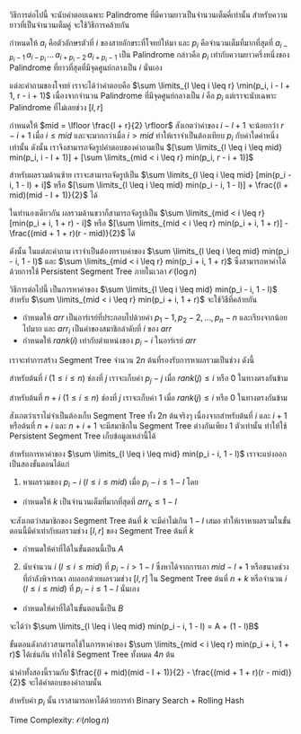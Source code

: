 วิธีการต่อไปนี้ จะนับคำตอบเฉพาะ Palindrome ที่มีความยาวเป็นจำนวนเต็มคี่เท่านั้น สำหรับความยาวที่เป็นจำนวนเต็มคู่ จะใช้วิธีการคล้ายกัน

กำหนดให้ $a_i$ คือตัวอักษรตัวที่ $i$ ของสายอักขระที่โจทย์ให้มา และ $p_i$ คือจำนวนเต็มที่มากที่สุดที่ $a_{i - p_i - 1} \, a_{i - p_i} \, \dots \, a_{i + p_i - 2} \, a_{i + p_i - 1}$ เป็น Palindrome กล่าวคือ $p_i$ เท่ากับความยาวครึ่งหนึ่งของ Palindrome ที่ยาวที่สุดที่มีจุดศูนย์กลางเป็น $i$ นั่นเอง

แต่ละคำถามของโจทย์ เราจะได้ว่าคำตอบคือ $\sum \limits_{l \leq i \leq r} \min(p_i, i - l + 1, r - i + 1)$ เนื่องจากจำนวน Palindrome ที่มีจุดศูนย์กลางเป็น $i$ คือ $p_i$ แต่เราจะนับเฉพาะ Palindrome ที่ไม่เลยช่วง $[l, r]$

กำหนดให้ $mid = \lfloor \frac{l + r}{2} \rfloor$ สังเกตว่าค่าของ $i - l + 1$ จะน้อยกว่า $r - i + 1$ เมื่อ $i \leq mid$ และจะมากกว่าเมื่อ $i > mid$ ทำให้เราจำเป็นต้องเทียบ $p_i$ กับค่าใดค่าหนึ่งเท่านั้น ดังนั้น เราจึงสามารถจัดรูปคำตอบของคำถามเป็น $[\sum \limits_{l \leq i \leq mid} min(p_i, i - l + 1)] + [\sum \limits_{mid < i \leq r} min(p_i, r - i + 1)]$

สำหรับผลรวมด้านซ้าย เราจะสามารถจัดรูปเป็น $\sum \limits_{l \leq i \leq mid} [min(p_i - i, 1 - l) + i]$ หรือ $[\sum \limits_{l \leq i \leq mid} min(p_i - i, 1 - l)] + \frac{(l + mid)(mid - l + 1)}{2}$ ได้

ในทำนองเดียวกัน ผลรวมด้านขวาก็สามารถจัดรูปเป็น $\sum \limits_{mid < i \leq r} [min(p_i + i, 1 + r) - i]$ หรือ $[\sum \limits_{mid < i \leq r} min(p_i + i, 1 + r)] - \frac{(mid + 1 + r)(r - mid)}{2}$ ได้

ดังนั้น ในแต่ละคำถาม เราจำเป็นต้องทราบค่าของ $\sum \limits_{l \leq i \leq mid} min(p_i - i, 1 - l)$ และ $\sum \limits_{mid < i \leq r} min(p_i + i, 1 + r)$ ซึ่งสามารถหาค่าได้ด้วยการใช้ Persistent Segment Tree ภายในเวลา $\mathcal{O}(\log n)$

วิธีการต่อไปนี้ เป็นการหาค่าของ $\sum \limits_{l \leq i \leq mid} min(p_i - i, 1 - l)$ สำหรับ $\sum \limits_{mid < i \leq r} min(p_i + i, 1 + r)$ จะใช้วิธีที่คล้ายกัน

- กำหนดให้ $arr$ เป็นอาร์เรย์ที่ประกอบไปด้วยค่า $p_1 - 1, p_2 - 2, \dots, p_n - n$ และเรียงจากน้อยไปมาก และ $arr_i$ เป็นค่าของสมาชิกลำดับที่ $i$ ของ $arr$
- กำหนดให้ $rank(i)$ เท่ากับตำแหน่งของ $p_i - i$ ในอาร์เรย์ $arr$

เราจะทำการสร้าง Segment Tree จำนวน $2n$ ต้นที่รองรับการหาผลรวมเป็นช่วง ดังนี้ 

สำหรับต้นที่ $i$ $(1 \leq i \leq n)$ ช่องที่ $j$ เราจะเก็บค่า $p_j - j$ เมื่อ $rank(j) \leq i$ หรือ $0$ ในทางตรงกันข้าม

สำหรับต้นที่ $n + i$ $(1 \leq i \leq n)$ ช่องที่ $j$ เราจะเก็บค่า $1$ เมื่อ $rank(j) \leq i$ หรือ $0$ ในทางตรงกันข้าม

สังเกตว่าเราไม่จำเป็นต้องเก็บ Segment Tree ทั้ง $2n$ ต้นจริงๆ เนื่องจากสำหรับต้นที่ $i$ และ $i + 1$ หรือต้นที่ $n + i$ และ $n + i  + 1$ จะมีสมาชิกใน Segment Tree ต่างกันเพียง 1 ตัวเท่านั้น ทำให้ใช้ Persistent Segment Tree เก็บข้อมูลเหล่านี้ได้

สำหรับการหาค่าของ $\sum \limits_{l \leq i \leq mid} min(p_i - i, 1 - l)$ เราจะแบ่งออกเป็นสองขั้นตอนได้แก่

1. หาผลรวมของ $p_i - i$ $(l \leq i \leq mid)$ เมื่อ $p_i - i \leq 1 - l$ โดย

- กำหนดให้ $k$ เป็นจำนวนเต็มที่มากที่สุดที่ $arr_k \leq 1 - l$ 

จะสังเกตว่าสมาชิกของ Segment Tree ต้นที่ $k$ จะมีค่าไม่เกิน $1 - l$ เสมอ ทำให้เราหาผลรวมในขั้นตอนนี้มีค่าเท่ากับผลรวมช่วง $[l, r]$ ของ Segment Tree ต้นที่ $k$

- กำหนดให้ค่าที่ได้ในขั้นตอนนี้เป็น $A$

2. นับจำนวน $i$ $(l \leq i \leq mid)$ ที่ $p_i - i > 1 - l$ ซึ่งหาได้จากการเอา $mid - l + 1$ หรือขนาดช่วงที่กำลังพิจารณา ลบออกด้วยผลรวมช่วง $[l, r]$ ใน Segment Tree ต้นที่ $n + k$ หรือจำนวน $i$ $(l \leq i \leq mid)$ ที่ $p_i - i \leq 1 - l$ นั่นเอง

- กำหนดให้ค่าที่ได้ในขั้นตอนนี้เป็น $B$

จะได้ว่า $\sum \limits_{l \leq i \leq mid} min(p_i - i, 1 - l) = A + (1 - l)B$

ขั้นตอนดังกล่าวสามารถใช้ในการหาค่าของ $\sum \limits_{mid < i \leq r} min(p_i + i, 1 + r)$ ได้เช่นกัน ทำให้ใช้ Segment Tree ทั้งหมด $4n$ ต้น

นำค่าทั้งสองนี้รวมกับ $\frac{(l + mid)(mid - l + 1)}{2} - \frac{(mid + 1 + r)(r - mid)}{2}$ จะได้คำตอบของคำถามนั้น

สำหรับค่า $p_i$ นั้น เราสามารถหาได้ด้วยการทำ Binary Search + Rolling Hash

Time Complexity: $\mathcal{O}(n \log n)$
